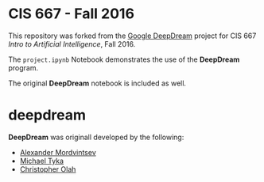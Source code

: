 # CIS 667 - Fall 2016

This repository was forked from the [Google DeepDream](https://github.com/google/deepdream) project for CIS 667 _Intro to Artificial Intelligence_, Fall 2016.

The `project.ipynb` Notebook demonstrates the use of the **DeepDream** program.

The original **DeepDream** notebook is included as well.

# deepdream

**DeepDream** was originall developed by the following:

* [Alexander Mordvintsev](mailto:moralex@google.com)
* [Michael Tyka](https://www.twitter.com/mtyka)
* [Christopher Olah](mailto:colah@google.com)
